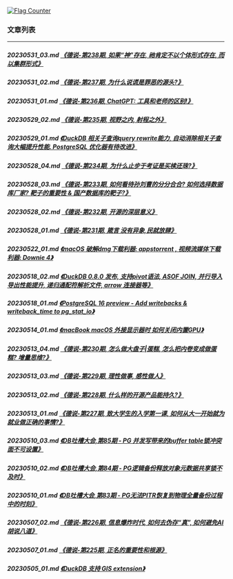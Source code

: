 <a rel="nofollow" href="http://info.flagcounter.com/h9V1"  ><img src="http://s03.flagcounter.com/count/h9V1/bg_FFFFFF/txt_000000/border_CCCCCC/columns_2/maxflags_12/viewers_0/labels_0/pageviews_0/flags_0/"  alt="Flag Counter"  border="0"  ></a>  
  
### 文章列表  
----  
##### 20230531_03.md   [《德说-第238期, 如果“神”存在, 祂肯定不以个体形式存在, 而以集群形式》](20230531_03.md)  
##### 20230531_02.md   [《德说-第237期, 为什么说谎是罪恶的源头?》](20230531_02.md)  
##### 20230531_01.md   [《德说-第236期, ChatGPT: 工具和老师的区别!》](20230531_01.md)  
##### 20230529_02.md   [《德说-第235期, 视野之内, 射程之外》](20230529_02.md)  
##### 20230529_01.md   [《DuckDB 相关子查询query rewrite能力, 自动消除相关子查询大幅提升性能. PostgreSQL 优化器有待改进》](20230529_01.md)  
##### 20230528_04.md   [《德说-第234期, 为什么止步于考证是买椟还珠?》](20230528_04.md)  
##### 20230528_03.md   [《德说-第233期, 如何看待孙刘曹的分分合合? 如何选择数据库厂家? 靶子的重要性 & 国产数据库的靶子?》](20230528_03.md)  
##### 20230528_02.md   [《德说-第232期, 开源的深层意义》](20230528_02.md)  
##### 20230528_01.md   [《德说-第231期, 箴言 没有异象,民就放肆》](20230528_01.md)  
##### 20230522_01.md   [《macOS 破解dmg下载利器: appstorrent , 视频流媒体下载利器: Downie 4》](20230522_01.md)  
##### 20230518_02.md   [《DuckDB 0.8.0 发布, 支持pivot语法, ASOF JOIN, 并行导入导出性能提升, 递归通配符解析文件, arrow 连接器等》](20230518_02.md)  
##### 20230518_01.md   [《PostgreSQL 16 preview - Add writebacks & writeback_time to pg_stat_io》](20230518_01.md)  
##### 20230514_01.md   [《macBook macOS 外接显示器时 如何关闭内置GPU》](20230514_01.md)  
##### 20230513_04.md   [《德说-第230期, 怎么做大盘子|蛋糕, 怎么把内卷变成做蛋糕? 增量思维?》](20230513_04.md)  
##### 20230513_03.md   [《德说-第229期, 理性做事, 感性做人》](20230513_03.md)  
##### 20230513_02.md   [《德说-第228期, 什么样的开源产品能持久?》](20230513_02.md)  
##### 20230513_01.md   [《德说-第227期, 致大学生的入学第一课, 如何从大一开始就为就业做正确的事情?》](20230513_01.md)  
##### 20230510_03.md   [《DB吐槽大会,第85期 - PG 并发写带来的buffer table锁冲突面不可设置》](20230510_03.md)  
##### 20230510_02.md   [《DB吐槽大会,第84期 - PG逻辑备份释放对象元数据共享锁不及时》](20230510_02.md)  
##### 20230510_01.md   [《DB吐槽大会,第83期 - PG无法PITR恢复到物理全量备份过程中的时刻》](20230510_01.md)  
##### 20230507_02.md   [《德说-第226期, 信息爆炸时代, 如何去伪存“真”, 如何避免AI胡说八道》](20230507_02.md)  
##### 20230507_01.md   [《德说-第225期, 正名的重要性和根源》](20230507_01.md)  
##### 20230505_01.md   [《DuckDB 支持 GIS extension》](20230505_01.md)  

